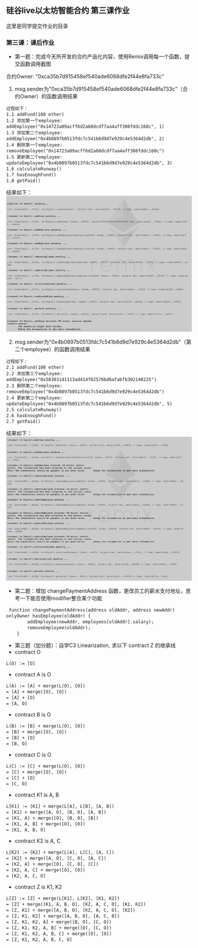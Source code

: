 ## 硅谷live以太坊智能合约 第三课作业
这里是同学提交作业的目录

### 第三课：课后作业
- 第一题：完成今天所开发的合约产品化内容，使用Remix调用每一个函数，提交函数调用截图

合约Owner: "0xca35b7d915458ef540ade6068dfe2f44e8fa733c"
1. msg.sender为"0xca35b7d915458ef540ade6068dfe2f44e8fa733c"（合约Owner）的函数调用结果
```
过程如下：
1.1 addFund(100 ether)
1.2 添加第一个employee: addEmployee("0x14723a09acff6d2a60dcdf7aa4aff308fddc160c", 1)
1.3 添加第二个employee: addEmployee("0x4b0897b0513fdc7c541b6d9d7e929c4e5364d2db", 2)
1.4 删除第一个employee: removeEmployee("0x14723a09acff6d2a60dcdf7aa4aff308fddc160c")
1.5 更新第二个employee: updateEmployee("0x4b0897b0513fdc7c541b6d9d7e929c4e5364d2db", 3)
1.6 calculateRunway()
1.7 hasEnoughFund()
1.8 getPaid()
```
结果如下：
![1.png](./images/1.png)

2. msg.sender为"0x4b0897b0513fdc7c541b6d9d7e929c4e5364d2db"（第二个employee）的函数调用结果
```
过程如下：
2.1 addFund(100 ether)
2.2 添加第三个employee: addEmployee("0x583031d1113ad414f02576bd6afabfb302140225")
2.3 删除第二个employee: removeEmployee("0x4b0897b0513fdc7c541b6d9d7e929c4e5364d2db")
2.4 更新第二个employee: updateEmployee("0x4b0897b0513fdc7c541b6d9d7e929c4e5364d2db", 5)
2.5 calculateRunway()
2.6 hasEnoughFund()
2.7 getPaid()
```
结果如下：
![2.png](images/2.png)
- 第二题：增加 changePaymentAddress 函数，更改员工的薪水支付地址，思考一下能否使用modifier整合某个功能
```
 function changePaymentAddress(address oldAddr, address newAddr) onlyOwner hasEmployee(oldAddr) {
        addEmployee(newAddr, employees[oldAddr].salary);
        removeEmployee(oldAddr);
    }
```

- 第三题（加分题）：自学C3 Linearization, 求以下 contract Z 的继承线
- contract O
```
L(O) := [O]
```
- contract A is O
```
L(A) := [A] + merge(L(O), [O])
= [A] + merge([O], [O])
= [A] + [O]
= [A, O]
```
- contract B is O
```
L(B) := [B] + merge(L(O), [O])
= [B] + merge([O], [O])
= [B] + [O]
= [B, O]
```
- contract C is O
```
L(C) := [C] + merge(L(O), [O])
= [C] + merge([O], [O])
= [C] + [O]
= [C, O]
```
- contract K1 is A, B
```
L[K1] := [K1] + merge(L[A], L[B], [A, B])
= [K1] + merge([A, O], [B, O], [A, B])
= [K1, A] + merge([O], [B, O], [B])
= [K1, A, B] + merge([O], [O])
= [K1, A, B, O]
```

- contract K2 is A, C
```
L[K2] := [K2] + merge(L[A], L[C], [A, C])
= [K2] + merge([A, O], [C, O], [A, C])
= [K2, A] + merge([O], [C, O], [C])
= [K2, A, C] + merge([O], [O])
= [K2, A, C, O]
```

- contract Z is K1, K2
```
L[Z] := [Z] + merge(L[K1], L[K2], [K1, K2])
= [Z] + merge([K1, A, B, O], [K2, A, C, O], [K1, K2])
= [Z, K1] + merge([A, B, O], [K2, A, C, O], [K2])
= [Z, K1, K2] + merge([A, B, O], [A, C, 0])
= [Z, K1, K2, A] + merge([B, O], [C, O])
= [Z, K1, K2, A, B] + merge([O], [C, O])
= [Z, K1, K2, A, B, C] + merge([O], [O])
= [Z, K1, K2, A, B, C, O]
```
